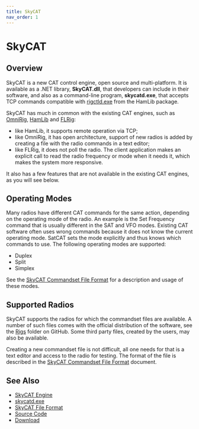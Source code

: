 ```yaml
---
title: SkyCAT
nav_order: 1
---
```


# SkyCAT

## Overview

SkyCAT is a new CAT control engine, open source and multi-platform. It is available as a .NET library, **SkyCAT.dll**, that developers can include in their software, and also as a command-line program, **skycatd.exe**, that accepts TCP commands compatible with
[rigctld.exe](https://hamlib.sourceforge.net/html/rigctld.1.html) from the HamLib package.

SkyCAT has much in common with the existing CAT  engines, such as
[OmniRig](https://dxatlas.com/OmniRig/), [HamLib](https://hamlib.github.io/) and [FLRig](https://github.com/w1hkj/flrig):

- like HamLib, it supports remote operation via TCP;
- like OmniRig, it has open architecture, support of new radios is added by creating a file with the radio commands in a text editor;
- like FLRig, it does not poll the radio. The client application makes an explicit call to read the radio frequency or mode when it needs it, which makes the system more responsive.

It also has a few features that are not available in the existing CAT engines, as you will see below.

## Operating Modes

Many radios have different CAT commands for the same action, depending on the operating mode of the radio. An example is the Set Frequency command that is usually different in the SAT and VFO modes. Existing CAT software often uses wrong commands because it does not know the current operating mode. SatCAT sets the mode explicitly and thus knows which commands to use. The following operating modes are supported:

- Duplex
- Split
- Simplex

See the [SkyCAT Commandset File Format](commandset-format.md) for a description and usage of these modes.

## Supported Radios

SkyCAT supports the radios for which the commandset files are available. A number of such files comes with the official distribution of the software, see the [Rigs](https://github.com/VE3NEA/SkyCAT/tree/master/Rigs) folder on GitHub.
Some third party files, created by the users, may also be available.

Creating a new commandset file is not difficult, all one needs for that is a text editor and access to the radio for testing. The format of the file is described in the
 [SkyCAT Commandset File Format](commandset-format.md) document.



## See Also

- [SkyCAT Engine](library.md)
- [skycatd.exe](skycatd.md)
- [SkyCAT File Format](commandset-format.md)
- [Source Code](source.md)
- [Download](download.md)
